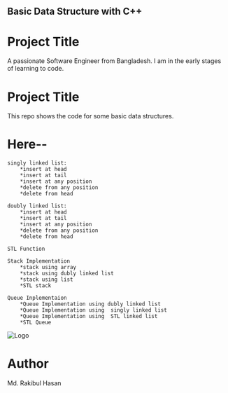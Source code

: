 ## Basic Data Structure with C++

# Project Title


A passionate Software Engineer from Bangladesh. I am in the early stages of learning to code. 


# Project Title

This repo shows the code for some basic data structures.

# Here--

    singly linked list:
        *insert at head
        *insert at tail
        *insert at any position
        *delete from any position
        *delete from head

    doubly linked list:
        *insert at head
        *insert at tail
        *insert at any position
        *delete from any position
        *delete from head

    STL Function

    Stack Implementation
        *stack using array
        *stack using dubly linked list
        *stack using list
        *STL stack

    Queue Inplementaion
        *Queue Implementation using dubly linked list
        *Queue Implementation using  singly linked list
        *Queue Implementation using  STL linked list
        *STL Queue
        
    


![Logo](https://www.springboard.com/blog/wp-content/uploads/2020/07/what-are-data-structures-and-algorithms.png)

# Author
Md. Rakibul Hasan